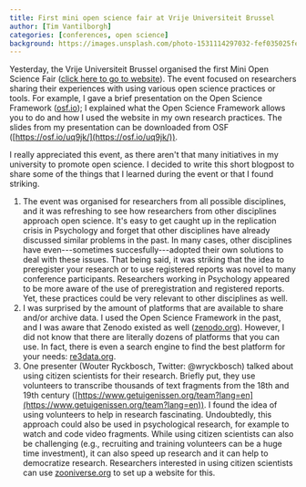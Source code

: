 ```yaml
---
title: First mini open science fair at Vrije Universiteit Brussel
author: [Tim Vantilborgh]
categories: [conferences, open science]
background: https://images.unsplash.com/photo-1531114297032-fef035025fe7?ixlib=rb-1.2.1&ixid=eyJhcHBfaWQiOjEyMDd9&auto=format&fit=crop&w=1050&q=80
---
```


Yesterday, the Vrije Universiteit Brussel organised the first Mini Open Science Fair ([click here to go to website](https://www.vub.be/sites/vub/files/research/mini_open_science_fair_-_program.pdf)). The event focused on researchers sharing their experiences with using various open science practices or tools. For example, I gave a brief presentation on the Open Science Framework ([osf.io](osf.io)); I explained what the Open Science Framework allows you to do and how I used the website in my own research practices. The slides from my presentation can be downloaded from OSF ([https://osf.io/uq9jk/](https://osf.io/uq9jk/)). 

I really appreciated this event, as there aren't that many initiatives in my university to promote open science. I decided to write this short blogpost to share some of the things that I learned during the event or that I found striking.

1. The event was organised for researchers from all possible disciplines, and it was refreshing to see how researchers from other disciplines approach open science. It's easy to get caught up in the replication crisis in Psychology and forget that other disciplines have already discussed similar problems in the past. In many cases, other disciplines have even---sometimes succesfully---adopted their own solutions to deal with these issues. That being said, it was striking that the idea to preregister your research or to use registered reports was novel to many conference participants. Researchers working in Psychology appeared to be more aware of the use of preregistration and registered reports. Yet, these practices could be very relevant to other disciplines as well. 
2. I was surprised by the amount of platforms that are available to share and/or archive data. I used the Open Science Framework in the past, and I was aware that Zenodo existed as well ([zenodo.org](zenodo.org)). However, I did not know that there are literally dozens of platforms that you can use. In fact, there is even a search engine to find the best platform for your needs: [re3data.org](re3data.org).
3. One presenter (Wouter Ryckbosch, Twitter: @wryckbosch) talked about using citizen scientists for their research. Briefly put, they use volunteers to transcribe thousands of text fragments from the 18th and 19th century ([https://www.getuigenissen.org/team?lang=en](https://www.getuigenissen.org/team?lang=en)). I found the idea of using volunteers to help in research fascinating. Undoubtedly, this approach could also be used in psychological research, for example to watch and code video fragments. While using citizen scientists can also be challenging (e.g., recruiting and training volunteers can be a huge time investment), it can also speed up research and it can help to democratize research. Researchers interested in using citizen scientists can use [zooniverse.org](zooniverse.org) to set up a website for this.